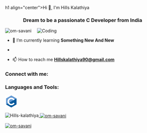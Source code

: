 h1 align="center">Hi 👋, I'm Hills Kalathiya</h1>
<h3 align="center">Dream to be a passionate C Developer from India</h3>
<img align="right" alt="Coding" width="400" src="https://media.tenor.com/rePDfDWO3XoAAAAd/hacking.gif">

<p align="left"> <img src="https://komarev.com/ghpvc/?username=om-savani&label=Profile%20views&color=0e75b6&style=flat" alt="om-savani" /> </p>



- 🌱 I’m currently learning **Something New And New**

- 

- 📫 How to reach me **Hillskalathiya90@gmail.com**

<h3 align="left">Connect with me:</h3>
<p align="left">
</p>

<h3 align="left">Languages and Tools:</h3>
<p align="left"> <a href="https://www.cprogramming.com/" target="_blank" rel="noreferrer"> <img src="https://raw.githubusercontent.com/devicons/devicon/master/icons/c/c-original.svg" alt="c" width="40" height="40"/> </a> <a href="https://www.w3schools.com/cpp/" target="_blank" rel="noreferrer"> 

<p><img align="left" src="https://github-readme-stats.vercel.app/api/top-langs?username=om-savani&show_icons=true&locale=en&layout=compact" alt="Hills-kalathiya" /></p>

<p>&nbsp;<img align="center" src="https://github-readme-stats.vercel.app/api?username=Kalathiya-Hills&show_icons=true&locale=en" alt="om-savani" /></p>

<p><img align="center" src="https://github-readme-streak-stats.herokuapp.com/?user=Kalathiya-Hills&" alt="om-savani" /></p>

